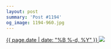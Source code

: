 ```yaml
---
layout: post
summary: 'Post #1194'
og_image: 1194-960.jpg
---
```


<p>
 <time>
  <a href="/1194">
   {{ page.date | date: "%B %-d, %Y" }}
  </a>
 </time>
 <a href="/1194">
  <img sizes="(min-width: 700px) 50vw, calc(100vw - 2rem)" src="{{ site.assets_url }}/1194-480.jpg" srcset="{{ site.assets_url }}/1194-240.jpg 240w, {{ site.assets_url }}/1194-480.jpg 480w, {{ site.assets_url }}/1194-720.jpg 720w, {{ site.assets_url }}/1194-960.jpg 960w"/>
 </a>
</p>
